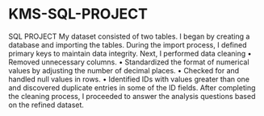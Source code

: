 # KMS-SQL-PROJECT
SQL PROJECT
My dataset consisted of two tables. 
I began by creating a database and importing the tables. During the import process, I defined primary keys to maintain data integrity.
	Next, I performed data cleaning
	•	Removed unnecessary columns.
	•	Standardized the format of numerical values by adjusting the number of decimal places.
	•	Checked for and handled null values in rows.
	•	Identified IDs with values greater than one and discovered duplicate entries in some of the ID fields.
After completing the cleaning process, I proceeded to answer the analysis questions based on the refined dataset.
